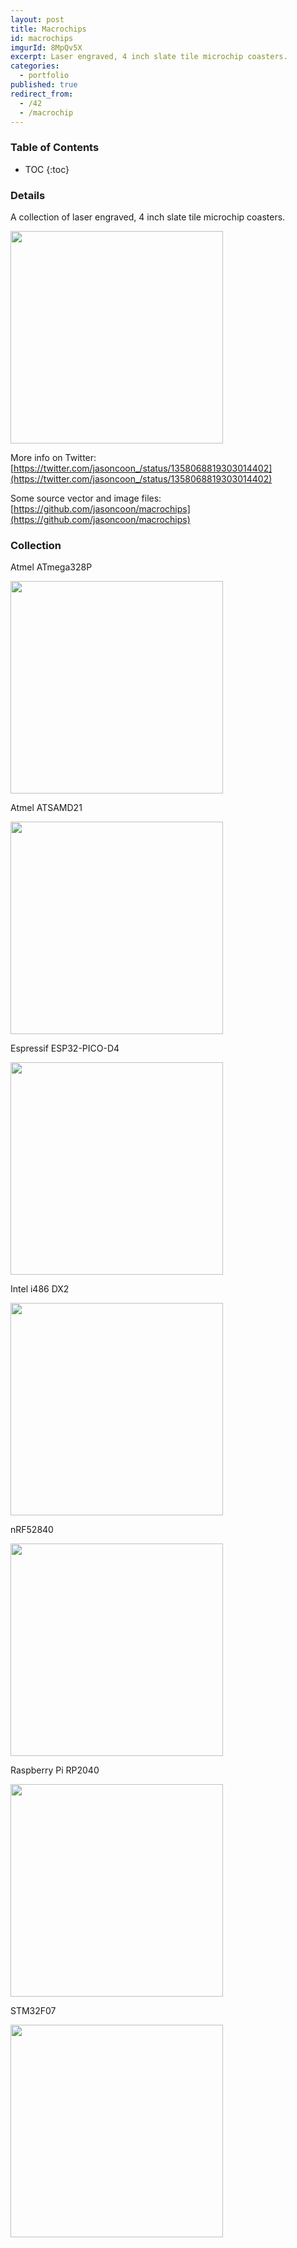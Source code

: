 ```yaml
---
layout: post
title: Macrochips
id: macrochips
imgurId: 8MpQv5X
excerpt: Laser engraved, 4 inch slate tile microchip coasters.
categories:
  - portfolio
published: true
redirect_from:
  - /42
  - /macrochip
---
```


<h3>Table of Contents</h3>

- TOC
{:toc}

### Details

A collection of laser engraved, 4 inch slate tile microchip coasters.

<a href="https://i.imgur.com/8DAWWY7.jpg" target="_blank"><img src="https://i.imgur.com/8DAWWY7.jpg" style="width:340px" /></a>

More info on Twitter: [https://twitter.com/jasoncoon_/status/1358068819303014402](https://twitter.com/jasoncoon_/status/1358068819303014402)

Some source vector and image files: [https://github.com/jasoncoon/macrochips](https://github.com/jasoncoon/macrochips)

### Collection

Atmel ATmega328P

<a href="https://i.imgur.com/qFj0rEs.jpg" target="_blank"><img src="https://i.imgur.com/qFj0rEs.jpg" style="width:340px" /></a>

Atmel ATSAMD21

<a href="https://i.imgur.com/i5og0dU.jpg" target="_blank"><img src="https://i.imgur.com/i5og0dU.jpg" style="width:340px" /></a>

Espressif ESP32-PICO-D4

<a href="https://i.imgur.com/qV1LX78.jpg" target="_blank"><img src="https://i.imgur.com/qV1LX78.jpg" style="width:340px" /></a>

Intel i486 DX2

<a href="https://i.imgur.com/U8lqQgW.jpg" target="_blank"><img src="https://i.imgur.com/U8lqQgW.jpg" style="width:340px" /></a>

nRF52840

<a href="https://i.imgur.com/sr11mKs.jpg" target="_blank"><img src="https://i.imgur.com/sr11mKs.jpg" style="width:340px" /></a>

Raspberry Pi RP2040

<a href="https://i.imgur.com/8DAWWY7.jpg" target="_blank"><img src="https://i.imgur.com/8DAWWY7.jpg" style="width:340px" /></a>

STM32F07

<a href="https://i.imgur.com/U901NNi.jpg" target="_blank"><img src="https://i.imgur.com/U901NNi.jpg" style="width:340px" /></a>
